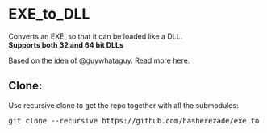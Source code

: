 # EXE_to_DLL

Converts an EXE, so that it can be loaded like a DLL.<br/>
<b>Supports both 32 and 64 bit DLLs</b>

Based on the idea of @guywhataguy. Read more [here](https://blog.vastart.dev/2020/04/calling-arbitrary-functions-in-exes.html).

Clone:
-
Use recursive clone to get the repo together with all the submodules:
<pre>
git clone --recursive https://github.com/hasherezade/exe_to_dll.git
</pre>
